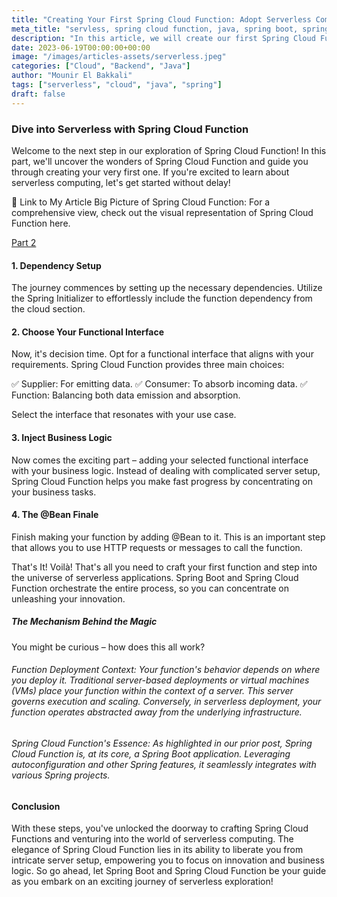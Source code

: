 ```yaml
---
title: "Creating Your First Spring Cloud Function: Adopt Serverless Computing [Part 2]"
meta_title: "servless, spring cloud function, java, spring boot, spring cloud"
description: "In this article, we will create our first Spring Cloud Function and deploy it to AWS Lambda."
date: 2023-06-19T00:00:00+00:00
image: "/images/articles-assets/serverless.jpeg"
categories: ["Cloud", "Backend", "Java"]
author: "Mounir El Bakkali"
tags: ["serverless", "cloud", "java", "spring"]
draft: false
---
```



### Dive into Serverless with Spring Cloud Function
Welcome to the next step in our exploration of Spring Cloud Function! In this part, we'll uncover the wonders of Spring Cloud Function and guide you through creating your very first one. If you're excited to learn about serverless computing, let's get started without delay!

🔗 Link to My Article Big Picture of Spring Cloud Function:
For a comprehensive view, check out the visual representation of Spring Cloud Function here.


[Part 2](http://localhost:1313/blog/post-creating-your-first-spring-cloud-function-embrace-serverless-computing-part1/)


#### 1. Dependency Setup
The journey commences by setting up the necessary dependencies. Utilize the Spring Initializer to effortlessly include the function dependency from the cloud section.

#### 2. Choose Your Functional Interface
Now, it's decision time. Opt for a functional interface that aligns with your requirements. Spring Cloud Function provides three main choices:

✅ Supplier: For emitting data.
✅ Consumer: To absorb incoming data.
✅ Function: Balancing both data emission and absorption.

Select the interface that resonates with your use case.

#### 3. Inject Business Logic
Now comes the exciting part – adding your selected functional interface with your business logic. Instead of dealing with complicated server setup, Spring Cloud Function helps you make fast progress by concentrating on your business tasks.

#### 4. The @Bean Finale
Finish making your function by adding @Bean to it. This is an important step that allows you to use HTTP requests or messages to call the function.

That's It!
Voilà! That's all you need to craft your first function and step into the universe of serverless applications. Spring Boot and Spring Cloud Function orchestrate the entire process, so you can concentrate on unleashing your innovation.

##### The Mechanism Behind the Magic
You might be curious – how does this all work?

###### Function Deployment Context: Your function's behavior depends on where you deploy it. Traditional server-based deployments or virtual machines (VMs) place your function within the context of a server. This server governs execution and scaling. Conversely, in serverless deployment, your function operates abstracted away from the underlying infrastructure.

###### Spring Cloud Function's Essence: As highlighted in our prior post, Spring Cloud Function is, at its core, a Spring Boot application. Leveraging autoconfiguration and other Spring features, it seamlessly integrates with various Spring projects.

####  Conclusion
With these steps, you've unlocked the doorway to crafting Spring Cloud Functions and venturing into the world of serverless computing. The elegance of Spring Cloud Function lies in its ability to liberate you from intricate server setup, empowering you to focus on innovation and business logic. So go ahead, let Spring Boot and Spring Cloud Function be your guide as you embark on an exciting journey of serverless exploration! 